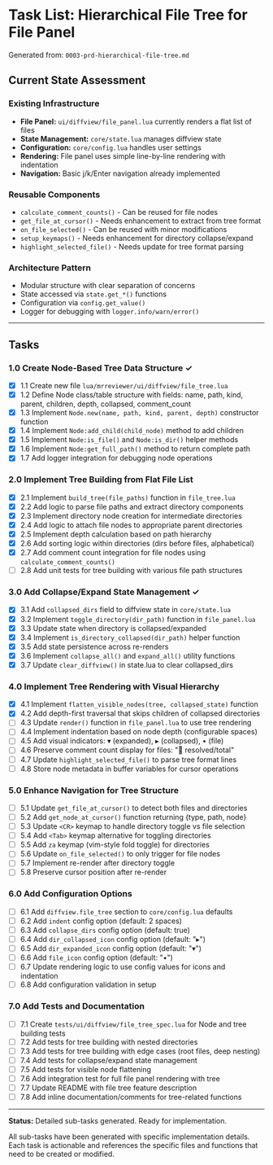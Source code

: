 # Task List: Hierarchical File Tree for File Panel

Generated from: `0003-prd-hierarchical-file-tree.md`

## Current State Assessment

### Existing Infrastructure
- **File Panel:** `ui/diffview/file_panel.lua` currently renders a flat list of files
- **State Management:** `core/state.lua` manages diffview state
- **Configuration:** `core/config.lua` handles user settings
- **Rendering:** File panel uses simple line-by-line rendering with indentation
- **Navigation:** Basic j/k/Enter navigation already implemented

### Reusable Components
- `calculate_comment_counts()` - Can be reused for file nodes
- `get_file_at_cursor()` - Needs enhancement to extract from tree format
- `on_file_selected()` - Can be reused with minor modifications
- `setup_keymaps()` - Needs enhancement for directory collapse/expand
- `highlight_selected_file()` - Needs update for tree format parsing

### Architecture Pattern
- Modular structure with clear separation of concerns
- State accessed via `state.get_*()` functions
- Configuration via `config.get_value()`
- Logger for debugging with `logger.info/warn/error()`

---

## Tasks

### 1.0 Create Node-Based Tree Data Structure ✓
- [x] 1.1 Create new file `lua/mrreviewer/ui/diffview/file_tree.lua`
- [x] 1.2 Define Node class/table structure with fields: name, path, kind, parent, children, depth, collapsed, comment_count
- [x] 1.3 Implement `Node.new(name, path, kind, parent, depth)` constructor function
- [x] 1.4 Implement `Node:add_child(child_node)` method to add children
- [x] 1.5 Implement `Node:is_file()` and `Node:is_dir()` helper methods
- [x] 1.6 Implement `Node:get_full_path()` method to return complete path
- [x] 1.7 Add logger integration for debugging node operations

### 2.0 Implement Tree Building from Flat File List
- [x] 2.1 Implement `build_tree(file_paths)` function in `file_tree.lua`
- [x] 2.2 Add logic to parse file paths and extract directory components
- [x] 2.3 Implement directory node creation for intermediate directories
- [x] 2.4 Add logic to attach file nodes to appropriate parent directories
- [x] 2.5 Implement depth calculation based on path hierarchy
- [x] 2.6 Add sorting logic within directories (dirs before files, alphabetical)
- [x] 2.7 Add comment count integration for file nodes using `calculate_comment_counts()`
- [ ] 2.8 Add unit tests for tree building with various file path structures

### 3.0 Add Collapse/Expand State Management ✓
- [x] 3.1 Add `collapsed_dirs` field to diffview state in `core/state.lua`
- [x] 3.2 Implement `toggle_directory(dir_path)` function in `file_panel.lua`
- [x] 3.3 Update state when directory is collapsed/expanded
- [x] 3.4 Implement `is_directory_collapsed(dir_path)` helper function
- [x] 3.5 Add state persistence across re-renders
- [x] 3.6 Implement `collapse_all()` and `expand_all()` utility functions
- [x] 3.7 Update `clear_diffview()` in state.lua to clear collapsed_dirs

### 4.0 Implement Tree Rendering with Visual Hierarchy
- [x] 4.1 Implement `flatten_visible_nodes(tree, collapsed_state)` function
- [x] 4.2 Add depth-first traversal that skips children of collapsed directories
- [ ] 4.3 Update `render()` function in `file_panel.lua` to use tree rendering
- [ ] 4.4 Implement indentation based on node depth (configurable spaces)
- [ ] 4.5 Add visual indicators: ▾ (expanded), ▸ (collapsed), • (file)
- [ ] 4.6 Preserve comment count display for files: "💬 resolved/total"
- [ ] 4.7 Update `highlight_selected_file()` to parse tree format lines
- [ ] 4.8 Store node metadata in buffer variables for cursor operations

### 5.0 Enhance Navigation for Tree Structure
- [ ] 5.1 Update `get_file_at_cursor()` to detect both files and directories
- [ ] 5.2 Add `get_node_at_cursor()` function returning {type, path, node}
- [ ] 5.3 Update `<CR>` keymap to handle directory toggle vs file selection
- [ ] 5.4 Add `<Tab>` keymap alternative for toggling directories
- [ ] 5.5 Add `za` keymap (vim-style fold toggle) for directories
- [ ] 5.6 Update `on_file_selected()` to only trigger for file nodes
- [ ] 5.7 Implement re-render after directory toggle
- [ ] 5.8 Preserve cursor position after re-render

### 6.0 Add Configuration Options
- [ ] 6.1 Add `diffview.file_tree` section to `core/config.lua` defaults
- [ ] 6.2 Add `indent` config option (default: 2 spaces)
- [ ] 6.3 Add `collapse_dirs` config option (default: true)
- [ ] 6.4 Add `dir_collapsed_icon` config option (default: "▸")
- [ ] 6.5 Add `dir_expanded_icon` config option (default: "▾")
- [ ] 6.6 Add `file_icon` config option (default: "•")
- [ ] 6.7 Update rendering logic to use config values for icons and indentation
- [ ] 6.8 Add configuration validation in setup

### 7.0 Add Tests and Documentation
- [ ] 7.1 Create `tests/ui/diffview/file_tree_spec.lua` for Node and tree building tests
- [ ] 7.2 Add tests for tree building with nested directories
- [ ] 7.3 Add tests for tree building with edge cases (root files, deep nesting)
- [ ] 7.4 Add tests for collapse/expand state management
- [ ] 7.5 Add tests for visible node flattening
- [ ] 7.6 Add integration test for full file panel rendering with tree
- [ ] 7.7 Update README with file tree feature description
- [ ] 7.8 Add inline documentation/comments for tree-related functions

---

**Status:** Detailed sub-tasks generated. Ready for implementation.

All sub-tasks have been generated with specific implementation details. Each task is actionable and references the specific files and functions that need to be created or modified.
